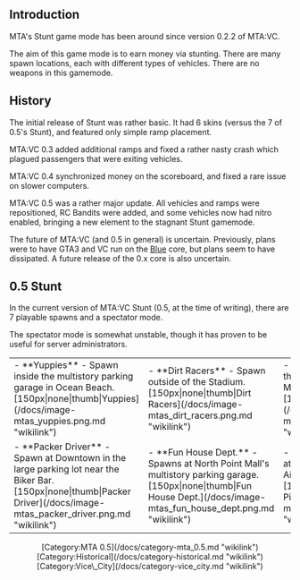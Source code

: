 Introduction
------------

MTA's Stunt game mode has been around since version 0.2.2 of MTA:VC.

The aim of this game mode is to earn money via stunting. There are many spawn locations, each with different types of vehicles. There are no weapons in this gamemode.

History
-------

The initial release of Stunt was rather basic. It had 6 skins (versus the 7 of 0.5's Stunt), and featured only simple ramp placement.

MTA:VC 0.3 added additional ramps and fixed a rather nasty crash which plagued passengers that were exiting vehicles.

MTA:VC 0.4 synchronized money on the scoreboard, and fixed a rare issue on slower computers.

MTA:VC 0.5 was a rather major update. All vehicles and ramps were repositioned, RC Bandits were added, and some vehicles now had nitro enabled, bringing a new element to the stagnant Stunt gamemode.

The future of MTA:VC (and 0.5 in general) is uncertain. Previously, plans were to have GTA3 and VC run on the [Blue](/docs/blue.md "wikilink") core, but plans seem to have dissipated. A future release of the 0.x core is also uncertain.

0.5 Stunt
---------

In the current version of MTA:VC Stunt (0.5, at the time of writing), there are 7 playable spawns and a spectator mode.

The spectator mode is somewhat unstable, though it has proven to be useful for server administrators.

<center>
<table>
<tr>
<td>
-   **Yuppies** - Spawn inside the multistory parking garage in Ocean Beach. [150px|none|thumb|Yuppies](/docs/image-mtas_yuppies.png.md "wikilink")

</td>
<td>
-   **Dirt Racers** - Spawn outside of the Stadium.[150px|none|thumb|Dirt Racers](/docs/image-mtas_dirt_racers.png.md "wikilink")

</td>
<td>
-   **Bikers** - Spawn in the parking lot behind the Malibu club. [150px|none|thumb|Bikers](/docs/image-mtas_bikers.png.md "wikilink")

</td>
<td>
-   **Speeders** - Spawn at the parking lot near the Escobar International Airport. [150px|none|thumb|Speeders](/docs/image-mtas_speeders.png.md "wikilink")

</td>
</tr>
<tr>
<td>
-   **Packer Driver** - Spawn at Downtown in the large parking lot near the Biker Bar. [150px|none|thumb|Packer Driver](/docs/image-mtas_packer_driver.png.md "wikilink")

</td>
<td>
-   **Fun House Dept.** - Spawns at North Point Mall's multistory parking garage. [150px|none|thumb|Fun House Dept.](/docs/image-mtas_fun_house_dept.png.md "wikilink")

</td>
<td>
-   **Heli Pilot** - Spawn at the Escobar International Airport runway. [150px|none|thumb|Heli Pilot](/docs/image-mtas_heli_pilot.png.md "wikilink")

</td>
<td>
-   **Spectator** - This mode is used to simply watch other players, you don't spawn anywhere. [150px|none|thumb|Spectator](/docs/image-mtas_spectator.png.md "wikilink")

</td>
</table>
[Category:MTA 0.5](/docs/category-mta_0.5.md "wikilink") [Category:Historical](/docs/category-historical.md "wikilink") [Category:Vice\_City](/docs/category-vice_city.md "wikilink")
